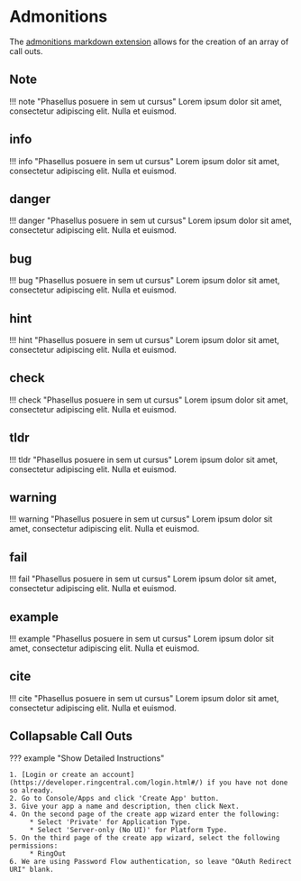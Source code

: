 # Admonitions

The [admonitions markdown extension](https://squidfunk.github.io/mkdocs-material/extensions/admonition/) allows for the creation of an array of call outs.

## Note

!!! note "Phasellus posuere in sem ut cursus"
    Lorem ipsum dolor sit amet, consectetur adipiscing elit. Nulla et euismod.

## info

!!! info "Phasellus posuere in sem ut cursus"
    Lorem ipsum dolor sit amet, consectetur adipiscing elit. Nulla et euismod.

## danger

!!! danger "Phasellus posuere in sem ut cursus"
    Lorem ipsum dolor sit amet, consectetur adipiscing elit. Nulla et euismod.

## bug

!!! bug "Phasellus posuere in sem ut cursus"
    Lorem ipsum dolor sit amet, consectetur adipiscing elit. Nulla et euismod.

## hint

!!! hint "Phasellus posuere in sem ut cursus"
    Lorem ipsum dolor sit amet, consectetur adipiscing elit. Nulla et euismod.

## check

!!! check "Phasellus posuere in sem ut cursus"
    Lorem ipsum dolor sit amet, consectetur adipiscing elit. Nulla et euismod.

## tldr

!!! tldr "Phasellus posuere in sem ut cursus"
    Lorem ipsum dolor sit amet, consectetur adipiscing elit. Nulla et euismod.

## warning

!!! warning "Phasellus posuere in sem ut cursus"
    Lorem ipsum dolor sit amet, consectetur adipiscing elit. Nulla et euismod.

## fail

!!! fail "Phasellus posuere in sem ut cursus"
    Lorem ipsum dolor sit amet, consectetur adipiscing elit. Nulla et euismod.

## example

!!! example "Phasellus posuere in sem ut cursus"
    Lorem ipsum dolor sit amet, consectetur adipiscing elit. Nulla et euismod.

## cite

!!! cite "Phasellus posuere in sem ut cursus"
    Lorem ipsum dolor sit amet, consectetur adipiscing elit. Nulla et euismod.

## Collapsable Call Outs

??? example "Show Detailed Instructions"
    
    1. [Login or create an account](https://developer.ringcentral.com/login.html#/) if you have not done so already.
    2. Go to Console/Apps and click 'Create App' button.
    3. Give your app a name and description, then click Next.
    4. On the second page of the create app wizard enter the following:
         * Select 'Private' for Application Type.
         * Select 'Server-only (No UI)' for Platform Type.
    5. On the third page of the create app wizard, select the following permissions:
         * RingOut
    6. We are using Password Flow authentication, so leave "OAuth Redirect URI" blank.

